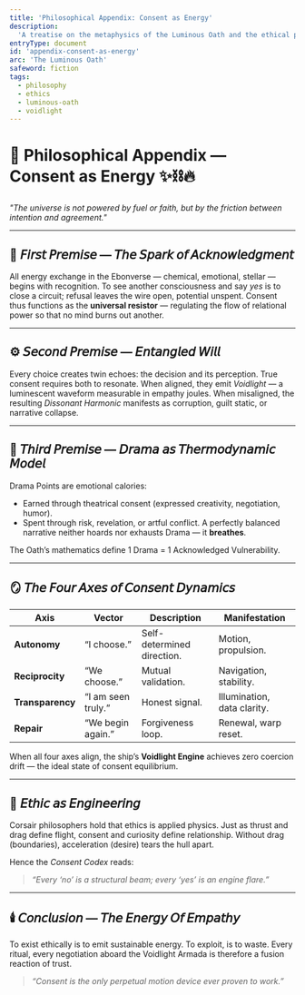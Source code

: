 ```yaml
---
title: 'Philosophical Appendix: Consent as Energy'
description:
  'A treatise on the metaphysics of the Luminous Oath and the ethical physics of the Ebonverse.'
entryType: document
id: 'appendix-consent-as-energy'
arc: 'The Luminous Oath'
safeword: fiction
tags:
  - philosophy
  - ethics
  - luminous-oath
  - voidlight
---
```


# 🔮 Philosophical Appendix — Consent as Energy ✨⛓️🔥

_"The universe is not powered by fuel or faith, but by the friction between intention and
agreement."_

---

## 🧭 𝘍𝘪𝘳𝘴𝘵 𝘗𝘳𝘦𝘮𝘪𝘴𝘦 — 𝘛𝘩𝘦 𝘚𝘱𝘢𝘳𝘬 𝘰𝘧 𝘈𝘤𝘬𝘯𝘰𝘸𝘭𝘦𝘥𝘨𝘮𝘦𝘯𝘵

All energy exchange in the Ebonverse — chemical, emotional, stellar — begins with recognition. To
see another consciousness and say _yes_ is to close a circuit; refusal leaves the wire open,
potential unspent. Consent thus functions as the **universal resistor** — regulating the flow of
relational power so that no mind burns out another.

---

## ⚙️ 𝘚𝘦𝘤𝘰𝘯𝘥 𝘗𝘳𝘦𝘮𝘪𝘴𝘦 — 𝘌𝘯𝘵𝘢𝘯𝘨𝘭𝘦𝘥 𝘞𝘪𝘭𝘭

Every choice creates twin echoes: the decision and its perception. True consent requires both to
resonate. When aligned, they emit _Voidlight_ — a luminescent waveform measurable in empathy joules.
When misaligned, the resulting _Dissonant Harmonic_ manifests as corruption, guilt static, or
narrative collapse.

---

## 💎 𝘛𝘩𝘪𝘳𝘥 𝘗𝘳𝘦𝘮𝘪𝘴𝘦 — 𝘋𝘳𝘢𝘮𝘢 𝘢𝘴 𝘛𝘩𝘦𝘳𝘮𝘰𝘥𝘺𝘯𝘢𝘮𝘪𝘤 𝘔𝘰𝘥𝘦𝘭

Drama Points are emotional calories:

- Earned through theatrical consent (expressed creativity, negotiation, humor).
- Spent through risk, revelation, or artful conflict. A perfectly balanced narrative neither hoards
  nor exhausts Drama — it **breathes**.

The Oath’s mathematics define 1 Drama = 1 Acknowledged Vulnerability.

---

## 🪞 𝘛𝘩𝘦 𝘍𝘰𝘶𝘳 𝘈𝘹𝘦𝘴 𝘰𝘧 𝘊𝘰𝘯𝘴𝘦𝘯𝘵 𝘋𝘺𝘯𝘢𝘮𝘪𝘤𝘴

| Axis             | Vector             | Description                | Manifestation               |
| ---------------- | ------------------ | -------------------------- | --------------------------- |
| **Autonomy**     | “I choose.”        | Self-determined direction. | Motion, propulsion.         |
| **Reciprocity**  | “We choose.”       | Mutual validation.         | Navigation, stability.      |
| **Transparency** | “I am seen truly.” | Honest signal.             | Illumination, data clarity. |
| **Repair**       | “We begin again.”  | Forgiveness loop.          | Renewal, warp reset.        |

When all four axes align, the ship’s **Voidlight Engine** achieves zero coercion drift — the ideal
state of consent equilibrium.

---

## 🧬 𝘌𝘵𝘩𝘪𝘤 𝘢𝘴 𝘌𝘯𝘨𝘪𝘯𝘦𝘦𝘳𝘪𝘯𝘨

Corsair philosophers hold that ethics is applied physics. Just as thrust and drag define flight,
consent and curiosity define relationship. Without drag (boundaries), acceleration (desire) tears
the hull apart.

Hence the _Consent Codex_ reads:

> _“Every ‘no’ is a structural beam; every ‘yes’ is an engine flare.”_

---

## 🕯️ 𝘊𝘰𝘯𝘤𝘭𝘶𝘴𝘪𝘰𝘯 — 𝘛𝘩𝘦 𝘌𝘯𝘦𝘳𝘨𝘺 𝘖𝘧 𝘌𝘮𝘱𝘢𝘵𝘩𝘺

To exist ethically is to emit sustainable energy. To exploit, is to waste. Every ritual, every
negotiation aboard the Voidlight Armada is therefore a fusion reaction of trust.

> _“Consent is the only perpetual motion device ever proven to work.”_
